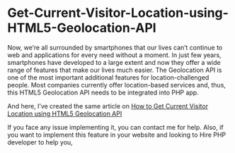 # Get-Current-Visitor-Location-using-HTML5-Geolocation-API

Now, we’re all surrounded by smartphones that our lives can’t continue to web and applications for every need without a moment. In just few years, smartphones have developed to a large extent and now they offer a wide range of features that make our lives much easier. The Geolocation API is one of the most important additional features for location-challenged people. Most companies currently offer location-based services and, thus, this HTML5 Geolocation API needs to be integrated into PHP app.

And here, I’ve created the same article on <a href="" target="_blank">How to Get Current Visitor Location using HTML5 Geolocation API</a>

If you face any issue implementing it, you can contact me for help. Also, if you want to implement this feature in your website and looking to Hire PHP developer to help you,
